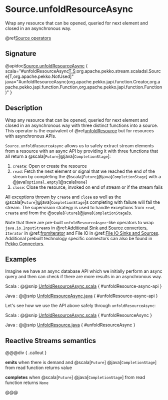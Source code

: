 # Source.unfoldResourceAsync

Wrap any resource that can be opened, queried for next element and closed in an asynchronous way.

@ref[Source operators](../index.md#source-operators)

## Signature

@apidoc[Source.unfoldResourceAsync](Source$) { scala="#unfoldResourceAsync[T,S](create:()=&gt;scala.concurrent.Future[S],read:S=&gt;scala.concurrent.Future[Option[T]],close:S=&gt;scala.concurrent.Future[org.apache.pekko.Done]):org.apache.pekko.stream.scaladsl.Source[T,org.apache.pekko.NotUsed]" java="#unfoldResourceAsync(org.apache.pekko.japi.function.Creator,org.apache.pekko.japi.function.Function,org.apache.pekko.japi.function.Function)" }


## Description

Wrap any resource that can be opened, queried for next element and closed in an asynchronous way with three distinct functions into a source. This operator is the equivalent of @ref[unfoldResource](unfoldResource.md) but for resources with asynchronous APIs.

`Source.unfoldResourceAsync` allows us to safely extract stream elements from a resource with an async API by providing it with 
three functions that all return a @scala[`Future`]@java[`CompletionStage`]: 

1. `create`: Open or create the resource
1. `read`: Fetch the next element or signal that we reached the end of the stream by completing the @scala[`Future`]@java[`CompletionStage`] with a @java[`Optional.empty`]@scala[`None`]
1. `close`: Close the resource, invoked on end of stream or if the stream fails

All exceptions thrown by `create` and `close` as well as the @scala[`Future`]@java[`CompletionStage`]s completing with failure will
fail the stream. The supervision strategy is used to handle exceptions from `read`, `create` and from the @scala[`Future`]@java[`CompletionStage`]s.

Note that there are pre-built `unfoldResourceAsync`-like operators to wrap `java.io.InputStream`s in 
@ref:[Additional Sink and Source converters](../index.md#additional-sink-and-source-converters), 
`Iterator` in @ref:[fromIterator](fromIterator.md) and File IO in @ref:[File IO Sinks and Sources](../index.md#file-io-sinks-and-sources).
Additional prebuilt technology specific connectors can also be found in [Pekko Connectors]($pekko.doc.dns$/docs/pekko-connectors/current/).

## Examples

Imagine we have an async database API which we initially perform an async query and then can
check if there are more results in an asynchronous way.

Scala
:   @@snip [UnfoldResourceAsync.scala](/docs/src/test/scala/docs/stream/operators/source/UnfoldResourceAsync.scala) { #unfoldResource-async-api }

Java
:   @@snip [UnfoldResourceAsync.java](/docs/src/test/java/jdocs/stream/operators/source/UnfoldResourceAsync.java) { #unfoldResource-async-api }

Let's see how we use the API above safely through `unfoldResourceAsync`:

Scala
:   @@snip [UnfoldResourceAsync.scala](/docs/src/test/scala/docs/stream/operators/source/UnfoldResourceAsync.scala) { #unfoldResourceAsync }

Java
:   @@snip [UnfoldResource.java](/docs/src/test/java/jdocs/stream/operators/source/UnfoldResourceAsync.java) { #unfoldResourceAsync }

## Reactive Streams semantics

@@@div { .callout }

**emits** when there is demand and @scala[`Future`] @java[`CompletionStage`] from read function returns value

**completes** when @scala[`Future`] @java[`CompletionStage`] from read function returns `None`

@@@
